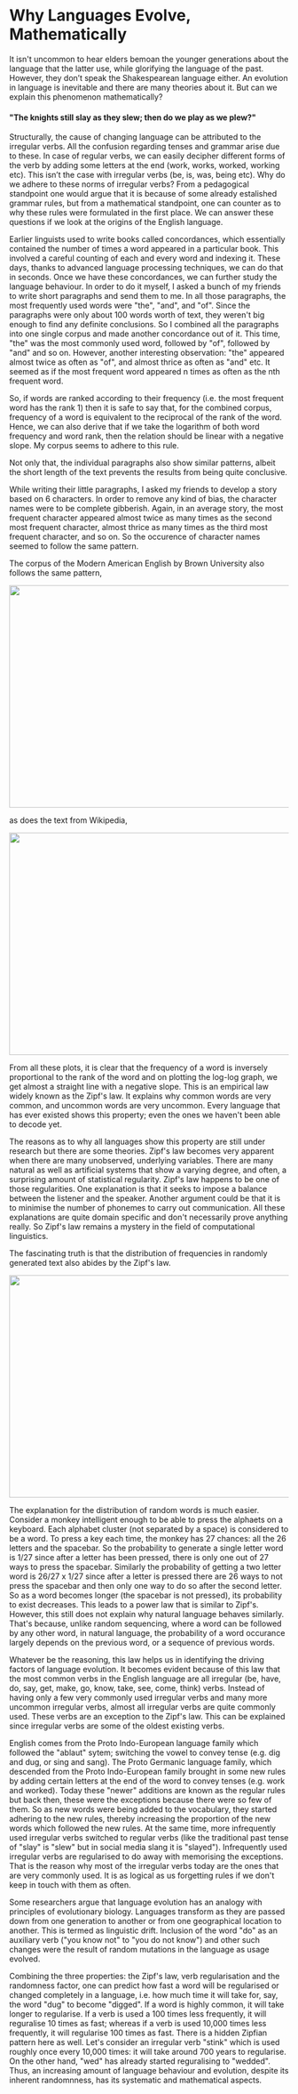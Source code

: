 # Why Languages Evolve, Mathematically

It isn't uncommon to hear elders bemoan the younger generations about the language that the latter use, while glorifying the language of the past. However, they don’t speak the Shakespearean language either. An evolution in language is inevitable and there are many theories about it. But can we explain this phenomenon mathematically?
#### "The knights still slay as they slew; then do we play as we plew?"
Structurally, the cause of changing language can be attributed to the irregular verbs. All the confusion regarding tenses and grammar arise due to these. In case of regular verbs, we can easily decipher different forms of the verb by adding some letters at the end (work, works, worked, working etc). This isn’t the case with irregular verbs (be, is, was, being etc). Why do we adhere to these norms of irregular verbs? From a pedagogical standpoint one would argue that it is because of some already estalished grammar rules, but from a mathematical standpoint, one can counter as to why these rules were formulated in the first place. We can answer these questions if we look at the origins of the English language.

Earlier linguists used to write books called concordances, which essentially contained the number of times a word appeared in a particular book. This involved a careful counting of each and every word and indexing it. These days, thanks to advanced language processing techniques, we can do that in seconds. Once we have these concordances, we can further study the language behaviour. In order to do it myself, I asked a bunch of my friends to write short paragraphs and send them to me. In all those paragraphs, the most frequently used words were "the", "and", and "of".
Since the paragraphs were only about 100 words worth of text, they weren't big enough to find any definite conclusions. So I combined all the paragraphs into one single corpus and made another concordance out of it. This time, "the" was the most commonly used word, followed by "of", followed by "and" and so on. However, another interesting observation: "the" appeared almost twice as often as "of", and almost thrice as often as "and" etc. It seemed as if the most frequent word appeared n times as often as the nth frequent word.

So, if words are ranked according to their frequency (i.e. the most frequent word has the rank 1) then it is safe to say that, for the combined corpus, frequency of a word is equivalent to the reciprocal of the rank of the word. Hence, we can also derive that if we take the logarithm of both word frequency and word rank, then the relation should be linear with a negative slope. My corpus seems to adhere to this rule.

Not only that, the individual paragraphs also show similar patterns, albeit the short length of the text prevents the results from being quite conclusive.

While writing their little paragraphs, I asked my friends to develop a story based on 6 characters. In order to remove any kind of bias, the character names were to be complete gibberish. Again, in an average story, the most frequent character appeared almost twice as many times as the second most frequent character, almost thrice as many times as the third most frequent character, and so on. So the occurence of character names seemed to follow the same pattern.

The corpus of the Modern American English by Brown University also follows the same pattern,

<img width="600" height="400" src="https://github.com/itsmepiyush2/Zipf-Law/blob/master/results/brown_corpus.jpg">

as does the text from Wikipedia,

<img width="600" height="400" src="https://github.com/itsmepiyush2/Zipf-Law/blob/master/results/wiki_corpus.jpg">


From all these plots, it is clear that the frequency of a word is inversely proportional to the rank of the word and on plotting the log-log graph, we get almost a straight line with a negative slope.
This is an empirical law widely known as the Zipf's law. It explains why common words are very common, and uncommon words are very uncommon. Every language that has ever existed shows this property; even the ones we haven't been able to decode yet.

The reasons as to why all languages show this property are still under research but there are some theories. Zipf's law becomes very apparent when there are many unobserved, underlying variables. There are many natural as well as artificial systems that show a varying degree, and often, a surprising amount of statistical regularity. Zipf's law happens to be one of those regularities. One explanation is that it seeks to impose a balance between the listener and the speaker. Another argument could be that it is to minimise the number of phonemes to carry out communication. All these explanations are quite domain specific and don't necessarily prove anything really. So Zipf's law remains a mystery in the field of computational linguistics.

The fascinating truth is that the distribution of frequencies in randomly generated text also abides by the Zipf's law.

<img width="600" height="400" src="https://github.com/itsmepiyush2/Zipf-Law/blob/master/results/random_text.png">

The explanation for the distribution of random words is much easier. Consider a monkey intelligent enough to be able to press the alphaets on a keyboard. Each alphabet cluster (not separated by a space) is considered to be a word. To press a key each time, the monkey has 27 chances: all the 26 letters and the spacebar. So the probability to generate a single letter word is 1/27 since after a letter has been pressed, there is only one out of 27 ways to press the spacebar. Similarly the probability of getting a two letter word is 26/27 x 1/27 since after a letter is pressed there are 26 ways to not press the spacebar and then only one way to do so after the second letter. So as a word becomes longer (the spacebar is not pressed), its probability to exist decreases. This leads to a power law that is similar to Zipf's. However, this still does not explain why natural language behaves similarly. That's because, unlike random sequencing, where a word can be followed by any other word, in natural language, the probability of a word occurance largely depends on the previous word, or a sequence of previous words.

Whatever be the reasoning, this law helps us in identifying the driving factors of language evolution. It becomes evident because of this law that the most common verbs in the English language are all irregular (be, have, do, say, get, make, go, know, take, see, come, think) verbs. Instead of having only a few very commonly used irregular verbs and many more uncommon irregular verbs, almost all irregular verbs are quite commonly used. These verbs are an exception to the Zipf's law. This can be explained since irregular verbs are some of the oldest existing verbs.


English comes from the Proto Indo-European language family which followed the "ablaut" sytem; switching the vowel to convey tense (e.g. dig and dug, or sing and sang). The Proto Germanic language family, which descended from the Proto Indo-European family brought in some new rules by adding certain letters at the end of the word to convey tenses (e.g. work and worked). Today these "newer" additions are known as the regular rules but back then, these were the exceptions because there were so few of them. So as new words were being added to the vocabulary, they started adhering to the new rules, thereby increasing the proportion of the new words which followed the new rules. At the same time, more infrequently used irregular verbs switched to regular verbs (like the traditional past tense of "slay" is "slew" but in social media slang it is "slayed"). Infrequently used irregular verbs are regularised to do away with memorising the exceptions. That is the reason why most of the irregular verbs today are the ones that are very commonly used. It is as logical as us forgetting rules if we don't keep in touch with them as often.

Some researchers argue that language evolution has an analogy with principles of evolutionary biology. Languages transform as they are passed down from one generation to another or from one geographical location to another. This is termed as linguistic drift. Inclusion of the word "do" as an auxiliary verb ("you know not" to "you do not know") and other such changes were the result of random mutations in the language as usage evolved.

Combining the three properties: the Zipf's law, verb regularisation and the randomness factor, one can predict how fast a word will be regularised or changed completely in a language, i.e. how much time it will take for, say, the word "dug" to become "digged". If a word is highly common, it will take longer to regularise. If a verb is used a 100 times less frequently, it will reguralise 10 times as fast; whereas if a verb is used 10,000 times less frequently, it will regularise 100 times as fast. There is a hidden Zipfian pattern here as well. Let's consider an irregular verb "stink" which is used roughly once every 10,000 times: it will take around 700 years to regularise. On the other hand, "wed" has already started reguralising to "wedded". Thus, an increasing amount of language behaviour and evolution, despite its inherent randomnness, has its systematic and mathematical aspects.
